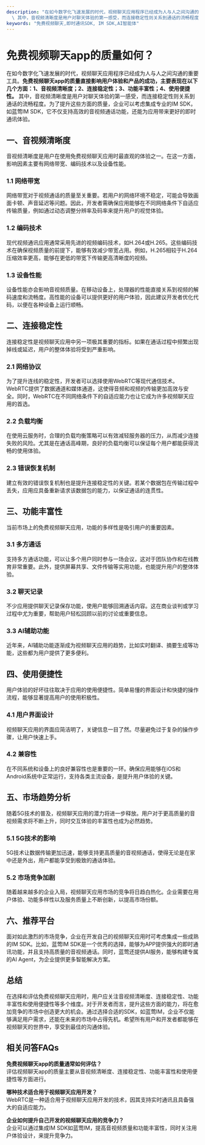 ```yaml
---
description: "在如今数字化飞速发展的时代，视频聊天应用程序已经成为人与人之间沟通的重要工具。**免费视频聊天app的质量直接影响用户体验和产品的成功，主要表现在以下几个方面：1、音视频清晰度；2、连接稳定性；3、功能丰富性；4、使用便捷性。**\
  \ 其中，音视频清晰度是用户对聊天体验的第一感受，而连接稳定性则关系到通话的流畅程度。为了提升这些方面的质量，企业可以考虑集成专业的IM SDK，如蓝莺IM SDK，它不仅支持高效的音视频通话功能，还能为应用带来更好的即时通讯体验。"
keywords: "免费视频聊天,即时通讯SDK, IM SDK,AI智能体"
---
```

# 免费视频聊天app的质量如何？

在如今数字化飞速发展的时代，视频聊天应用程序已经成为人与人之间沟通的重要工具。**免费视频聊天app的质量直接影响用户体验和产品的成功，主要表现在以下几个方面：1、音视频清晰度；2、连接稳定性；3、功能丰富性；4、使用便捷性。** 其中，音视频清晰度是用户对聊天体验的第一感受，而连接稳定性则关系到通话的流畅程度。为了提升这些方面的质量，企业可以考虑集成专业的IM SDK，如蓝莺IM SDK，它不仅支持高效的音视频通话功能，还能为应用带来更好的即时通讯体验。

## 一、音视频清晰度

音视频清晰度是用户在使用免费视频聊天应用时最直观的体验之一。在这一方面，影响因素主要有网络带宽、编码技术以及设备性能。

### 1.1 网络带宽

网络带宽对于视频通话的质量至关重要。若用户的网络环境不稳定，可能会导致画面卡顿、声音延迟等问题。因此，开发者需确保应用能够在不同网络条件下自适应传输质量，例如通过动态调整分辨率及码率来提升用户的视觉体验。

### 1.2 编码技术

现代视频通讯应用通常采用先进的视频编码技术，如H.264或H.265。这些编码技术在确保视频质量的前提下，能够有效减少带宽占用。例如，H.265相较于H.264压缩效率更高，能够在更低的带宽下传输更高清晰度的视频。

### 1.3 设备性能

设备性能亦会影响音视频质量。在移动设备上，处理器的性能直接关系到视频的解码速度和流畅度。高性能的设备可以提供更好的用户体验，因此建议开发者优化代码，以便在各种设备上运行顺畅。

## 二、连接稳定性

连接稳定性是视频聊天应用中另一项极其重要的指标。如果在通话过程中频繁出现掉线或延迟，用户的整体体验将受到严重影响。

### 2.1 网络协议

为了提升连线的稳定性，开发者可以选择使用WebRTC等现代通信技术。WebRTC提供了数据通道和媒体通道，这使得音频和视频的传输更加高效与安全。同时，WebRTC在不同网络条件下的自适应能力也让它成为许多视频聊天应用的首选。

### 2.2 负载均衡

在使用云服务时，合理的负载均衡策略可以有效减轻服务器的压力，从而减少连接失败的风险。尤其是在通话高峰期，良好的负载均衡可以保证每个用户都能获得流畅的使用体验。

### 2.3 错误恢复机制

建立有效的错误恢复机制也是提升连接稳定性的关键。若某个数据包在传输过程中丢失，应用应具备重新请求该数据包的能力，以保证通话的连贯性。

## 三、功能丰富性

当前市场上的免费视频聊天应用，功能的多样性是吸引用户的重要因素。

### 3.1 多方通话

支持多方通话功能，可以让多个用户同时参与一场会议，这对于团队协作和在线教育非常重要。此外，提供屏幕共享、文件传输等实用功能，也能提升用户的整体体验。

### 3.2 聊天记录

不少应用提供聊天记录保存功能，使用户能够回溯通话内容。这在商业谈判或学习过程中尤为重要，帮助用户轻松回顾以前的讨论或重要信息。

### 3.3 AI辅助功能

近年来，AI辅助功能逐渐成为视频聊天应用的趋势，比如实时翻译、摘要生成等功能，这些都为用户提供了更多便利。

## 四、使用便捷性

用户体验的好坏往往取决于应用的使用便捷性。简单易懂的界面设计和快捷的操作流程，能够显著提高用户的使用积极性。

### 4.1 用户界面设计

视频聊天应用的界面应简洁明了，关键信息一目了然。尽量避免过于复杂的操作步骤，让用户快速上手。

### 4.2 兼容性

在不同系统和设备上的良好兼容性也是重要的一环。确保应用能够在iOS和Android系统中正常运行，支持各类主流设备，是提升用户体验的关键。

## 五、市场趋势分析

随着5G技术的普及，视频聊天应用的潜力将进一步释放。用户对于更高质量的音视频需求将不断上升，同时交互体验的丰富性也成为必然趋势。

### 5.1 5G技术的影响

5G技术让数据传输更加迅速，能够支持更高质量的音视频通话，使得无论是在家中还是外出，用户都能享受到极致的通话体验。

### 5.2 市场竞争加剧

随着越来越多的企业入局，视频聊天应用市场的竞争将日趋白热化。企业需要在用户体验、功能多样性以及服务质量上不断创新，以提高市场份额。

## 六、推荐平台

面对如此激烈的市场竞争，企业在开发自己的视频聊天应用时可考虑集成一些成熟的IM SDK。比如，蓝莺IM SDK是一个优秀的选择，能够为APP提供强大的即时通讯功能，并且支持高质量的音视频通话。同时，蓝莺还提供AI服务，能够构建专属的AI Agent，为企业提供更多智能解决方案。

## 总结

在选择和评估免费视频聊天应用时，用户应关注音视频清晰度、连接稳定性、功能丰富性和使用便捷性等多个维度。对于开发者而言，提升这些方面的能力，将在愈加竞争的市场中创造更大的机会。通过选择合适的SDK，如蓝莺IM，企业不仅能够满足用户需求，还能在未来的市场中占得先机。希望所有用户和开发者都能够在视频聊天的世界中，享受到最佳的沟通体验。 

## 相关问答FAQs

**免费视频聊天app的质量通常如何评估？**  
评估视频聊天app的质量主要从音视频清晰度、连接稳定性、功能丰富性和使用便捷性等方面进行。

**哪种技术适合用于视频聊天应用开发？**  
WebRTC是一种适合用于视频聊天应用开发的技术，因其支持实时通讯且具备强大的自适应能力。

**企业如何提升自己开发的视频聊天应用的竞争力？**  
企业可以通过集成IM SDK如蓝莺IM，提高音视频质量和功能丰富性，同时关注用户体验设计，来提升竞争力。
